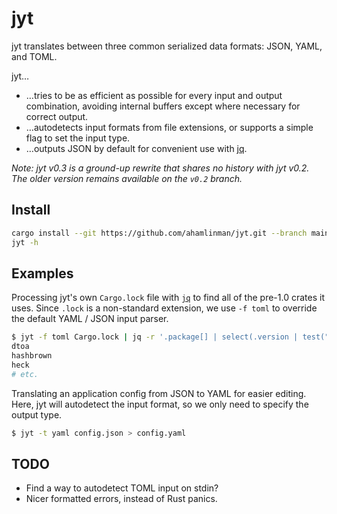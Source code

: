 # jyt

jyt translates between three common serialized data formats: JSON, YAML, and
TOML.

jyt…

- …tries to be as efficient as possible for every input and output
  combination, avoiding internal buffers except where necessary for correct
  output.
- …autodetects input formats from file extensions, or supports a simple
  flag to set the input type.
- …outputs JSON by default for convenient use with [jq][jq].

_Note: jyt v0.3 is a ground-up rewrite that shares no history with jyt v0.2.
The older version remains available on the `v0.2` branch._

## Install

```sh
cargo install --git https://github.com/ahamlinman/jyt.git --branch main
jyt -h
```

## Examples

Processing jyt's own `Cargo.lock` file with [`jq`][jq] to find all of the
pre-1.0 crates it uses. Since `.lock` is a non-standard extension, we use
`-f toml` to override the default YAML / JSON input parser.

```sh
$ jyt -f toml Cargo.lock | jq -r '.package[] | select(.version | test("^0\\.")).name'
dtoa
hashbrown
heck
# etc.
```

Translating an application config from JSON to YAML for easier editing. Here,
jyt will autodetect the input format, so we only need to specify the output
type.

```sh
$ jyt -t yaml config.json > config.yaml
```

[jq]: https://stedolan.github.io/jq/

## TODO

- Find a way to autodetect TOML input on stdin?
- Nicer formatted errors, instead of Rust panics.
